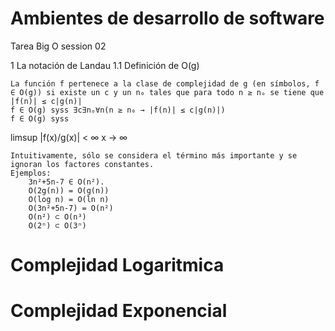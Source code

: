 # Ambientes de desarrollo de software
Tarea Big O session 02 

1 La notación de Landau
1.1 Definición de O(g)

    La función f pertenece a la clase de complejidad de g (en símbolos, f ∈ O(g)) si existe un c y un n₀ tales que para todo n ≥ nₒ se tiene que |f(n)| ≤ c|g(n)|
    f ∈ O(g) syss ∃c∃nₒ∀n(n ≥ n₀ → |f(n)| ≤ c|g(n)|)
    f ∈ O(g) syss

limsup   |f(x)/g(x)| < ∞
x → ∞

    Intuitivamente, sólo se considera el término más importante y se ignoran los factores constantes.
    Ejemplos:
        3n²+5n-7 ∈ O(n²).
        O(2g(n)) = O(g(n))
        O(log n) = O(ln n)
        O(3n²+5n-7) = O(n²)
        O(n²) ⊂ O(n³)
        O(2ⁿ) ⊂ O(3ⁿ)

# Complejidad Logaritmica

# Complejidad Exponencial

